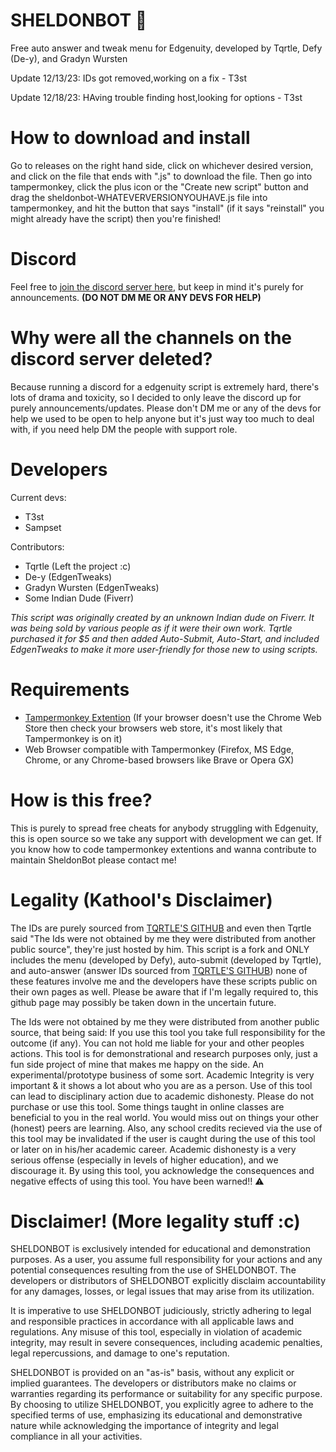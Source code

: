 # SHELDONBOT 🤖
Free auto answer and tweak menu for Edgenuity, developed by Tqrtle, Defy (De-y), and Gradyn Wursten

Update 12/13/23: IDs got removed,working on a fix - T3st

Update 12/18/23: HAving trouble finding host,looking for options - T3st

# How to download and install
Go to releases on the right hand side, click on whichever desired version, and click on the file that ends with ".js" to download the file. Then go into tampermonkey, click the plus icon or the "Create new script" button and drag the sheldonbot-WHATEVERVERSIONYOUHAVE.js file into tampermonkey, and hit the button that says "install" (if it says "reinstall" you might already have the script) then you're finished!

# Discord
Feel free to [join the discord server here](https://discord.gg/9WCJEcFDXt), but keep in mind it's purely for announcements. **(DO NOT DM ME OR ANY DEVS FOR HELP)**

# Why were all the channels on the discord server deleted?
Because running a discord for a edgenuity script is extremely hard, there's lots of drama and toxicity, so I decided to only leave the discord up for purely announcements/updates.
Please don't DM me or any of the devs for help we used to be open to help anyone but it's just way too much to deal with, if you need help DM the people with support role.

# Developers
Current devs:
- T3st
- Sampset

Contributors:
- Tqrtle (Left the project :c)
- De-y (EdgenTweaks)
- Gradyn Wursten (EdgenTweaks)
- Some Indian Dude (Fiverr)

*This script was originally created by an unknown Indian dude on Fiverr. It was being sold by various people as if it were their own work. Tqrtle purchased it for $5 and then added Auto-Submit, Auto-Start, and included EdgenTweaks to make it more user-friendly for those new to using scripts.*

# Requirements
- [Tampermonkey Extention](https://chromewebstore.google.com/detail/tampermonkey/dhdgffkkebhmkfjojejmpbldmpobfkfo) (If your browser doesn't use the Chrome Web Store then check your browsers web store, it's most likely that Tampermonkey is on it)
- Web Browser compatible with Tampermonkey (Firefox, MS Edge, Chrome, or any Chrome-based browsers like Brave or Opera GX)

# How is this free?
This is purely to spread free cheats for anybody struggling with Edgenuity, this is open source so we take any support with development we can get. If you know how to code tampermonkey extentions and wanna contribute to maintain SheldonBot please contact me!

# Legality (Kathool's Disclaimer)
The IDs are purely sourced from [TQRTLE'S GITHUB](https://raw.githubusercontent.com/turtlecod/ids/main/4) and even then Tqrtle said "The Ids were not obtained by me they were distributed from another public source", they're just hosted by him. This script is a fork and ONLY includes the menu (developed by Defy), auto-submit (developed by Tqrtle), and auto-answer (answer IDs sourced from [TQRTLE'S GITHUB](https://raw.githubusercontent.com/turtlecod/ids/main/4)) none of these features involve me and the developers have these scripts public on their own pages as well. Please be aware that if I'm legally required to, this github page may possibly be taken down in the uncertain future.

The Ids were not obtained by me they were distributed from another public source, that being said: If you use this tool you take full responsibility for the outcome (if any). You can not hold me liable for your and other peoples actions. This tool is for demonstrational and research purposes only, just a fun side project of mine that makes me happy on the side. An experimental/prototype business of some sort. Academic Integrity is very important & it shows a lot about who you are as a person. Use of this tool can lead to disciplinary action due to academic dishonesty. Please do not purchase or use this tool. Some things taught in online classes are beneficial to you in the real world. You would miss out on things your other (honest) peers are learning. Also, any school credits recieved via the use of this tool may be invalidated if the user is caught during the use of this tool or later on in his/her academic career. Academic dishonesty is a very serious offense (especially in levels of higher education), and we discourage it. By using this tool, you acknowledge the consequences and negative effects of using this tool. You have been warned‼ ⚠

# Disclaimer! (More legality stuff :c)
SHELDONBOT is exclusively intended for educational and demonstration purposes. As a user, you assume full responsibility for your actions and any potential consequences resulting from the use of SHELDONBOT. The developers or distributors of SHELDONBOT explicitly disclaim accountability for any damages, losses, or legal issues that may arise from its utilization.

It is imperative to use SHELDONBOT judiciously, strictly adhering to legal and responsible practices in accordance with all applicable laws and regulations. Any misuse of this tool, especially in violation of academic integrity, may result in severe consequences, including academic penalties, legal repercussions, and damage to one's reputation.

SHELDONBOT is provided on an "as-is" basis, without any explicit or implied guarantees. The developers or distributors make no claims or warranties regarding its performance or suitability for any specific purpose. By choosing to utilize SHELDONBOT, you explicitly agree to adhere to the specified terms of use, emphasizing its educational and demonstrative nature while acknowledging the importance of integrity and legal compliance in all your activities.
